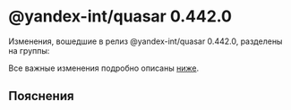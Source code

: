 # @yandex-int/quasar 0.442.0

<!-- ЧЕЛОВЕЧЕСКОЕ ВСТУПЛЕНИЕ -->

Изменения, вошедшие в релиз @yandex-int/quasar 0.442.0, разделены на группы:

Все важные изменения подробно описаны [ниже](#Пояснения).

## Пояснения

